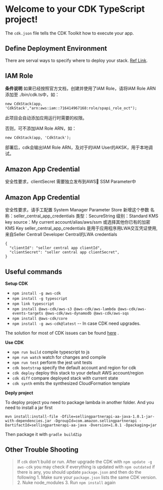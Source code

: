 # Welcome to your CDK TypeScript project!


The `cdk.json` file tells the CDK Toolkit how to execute your app.

## Define Deployment Environment

There are serval ways to specify where to deploy your stack. [Ref Link](https://docs.aws.amazon.com/cdk/latest/guide/environments.html).



## IAM Role
**条件说明**
如果已经按照官方文档，创建并使用了IAM Role，请将IAM Role ARN 添加至
./bin/cdk.ts中，如：
```
new CdkStack(app, 'CdkStack',"arn:aws:iam::716414967168:role/spapi_role_oct");
```
此项目会自动添加应用运行时需要的权限。

否则，可不添加IAM Role ARN，如：
```
new CdkStack(app, 'CdkStack');
```
部署后，cdk会输出IAM Role ARN，及对于的IAM User的AKSK，用于本地调试。

## Amazon App Credential
安全性要求，clientSecret 需要独立发布到AWS SSM Parameter中

## Amazon App Credential
安全性要求，请手工配置 System Manager Parameter Store 新增这个参数
名称：seller_central_app_credentials
类型：SecureString
级别：Standard
KMS key source：My current account/alias/aws/ssm 或选择其他你已有的加密 KMS Key
seller_central_app_credentials 是用于应用程序用LWA交互凭证使用,来自Seller Centrall Developer Central的LWA credentials

```
{
  "clientId": "seller central app clientId",
  "clientSecret": "seller central app clientSecret",
}
```


## Useful commands
**Setup CDK**
 * `npm install -g aws-cdk`
 * `npm install -g typescript`
 * `npm link typescript`
 * `npm install @aws-cdk/aws-s3 @aws-cdk/aws-lambda @aws-cdk/aws-events-targets @aws-cdk/aws-dynamodb @aws-cdk/aws-sqs`
 * `npm install @aws-cdk/core`
 * `npm install -g aws-cdk@latest` -- In case CDK need upgrades.

 The solution for most of CDK issues can be found [here](https://docs.aws.amazon.com/cdk/latest/guide/troubleshooting.html) .

**Use CDK**
 * `npm run build`   compile typescript to js
 * `npm run watch`   watch for changes and compile
 * `npm run test`    perform the jest unit tests
 * `cdk bootstrap`   specify the default account and region for cdk
 * `cdk deploy`      deploy this stack to your default AWS account/region
 * `cdk diff`        compare deployed stack with current state
 * `cdk synth`       emits the synthesized CloudFormation template

 **Deply project**

 To deploy project you need to package lambda in another folder.
 And you need to install a jar first 

 `mvn install:install-file -Dfile=sellingpartnerapi-aa-java-1.0.1-jar-with-dependencies.jar -DgroupId=com.amazon.sellingpartnerapi -DartifactId=sellingpartnerapi-aa-java -Dversion=1.0.1 -Dpackaging=jar`

 Then package it with `gradle buildZip`

 ## Other Trouble Shooting

> If `cdk` don't build or run.
After upgrade the CDK with `npm update -g aws-cdk` you may check if everything is updated with `npm outdated` if there is any, you should update `package.json` and then do the following
    1. Make sure your `package.json` lists the same CDK version.
    2. Nuke node_modules
    3. Run `npm install` again


